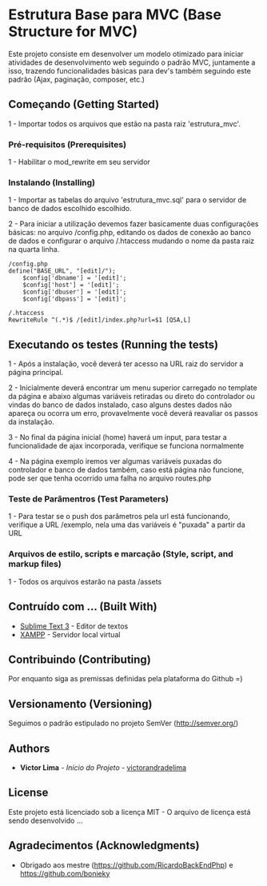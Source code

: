 # Estrutura Base para MVC (Base Structure for MVC)

Este projeto consiste em desenvolver um modelo otimizado para iniciar atividades de desenvolvimento web seguindo o padrão MVC, juntamente a isso, trazendo funcionalidades básicas para dev's também seguindo este padrão (Ajax, paginação, composer, etc.)

## Começando (Getting Started)

1 - Importar todos os arquivos que estão na pasta raiz 'estrutura_mvc'.

### Pré-requisitos (Prerequisites)

1 - Habilitar o mod_rewrite em seu servidor

<!--
```
Give examples
```
-->
### Instalando (Installing)

1 - Importar as tabelas do arquivo 'estrutura_mvc.sql' para o servidor de banco de dados escolhido escolhido.

2 - Para iniciar a utilização devemos fazer basicamente duas configurações básicas: no arquivo /config.php, editando os dados de conexão ao banco de dados e configurar o arquivo /.htaccess mudando o nome da pasta raiz na quarta linha.

```
/config.php
define("BASE_URL", "[edit]/");
	$config['dbname'] = '[edit]';
	$config['host'] = '[edit]';
	$config['dbuser'] = '[edit]';
	$config['dbpass'] = '[edit]';
```
```
/.htaccess
RewriteRule ^(.*)$ /[edit]/index.php?url=$1 [QSA,L]
```

## Executando os testes (Running the tests)

1 - Após a instalação, você deverá ter acesso na URL raiz do servidor a página principal.

2 - Inicialmente deverá encontrar um menu superior carregado no template da página e abaixo algumas variáveis retiradas ou direto do controlador ou vindas do banco de dados instalado, caso alguns destes dados não apareça ou ocorra um erro, provavelmente você deverá reavaliar os passos da instalação.

3 - No final da página inicial (home) haverá um input, para testar a funcionalidade de ajax incorporada, verifique se funciona normalmente

4 - Na página exemplo iremos ver algumas variáveis puxadas do controlador e banco de dados também, caso está página não funcione, pode ser que tenha ocorrido uma falha no arquivo routes.php

### Teste de Parâmentros (Test Parameters)

1 - Para testar se o push dos parâmetros pela url está funcionando, verifique a URL /exemplo, nela uma das variáveis é "puxada" a partir da URL
<!--
```
Give an example
```
-->
### Arquivos de estilo, scripts e marcação (Style, script, and markup files)

1 - Todos os arquivos estarão na pasta /assets

## Contruído com ... (Built With)

* [Sublime Text 3](https://www.sublimetext.com/3) - Editor de textos
* [XAMPP](https://www.apachefriends.org/) - Servidor local virtual

## Contribuindo (Contributing)

Por enquanto siga as premissas definidas pela plataforma do Github =)

<!--Please read [CONTRIBUTING.md](https://gist.github.com/PurpleBooth/b24679402957c63ec426) for details on our code of conduct, and the process for submitting pull requests to us.-->

## Versionamento (Versioning)

Seguimos o padrão estipulado no projeto SemVer (http://semver.org/)

<!-- We use [SemVer](http://semver.org/) for versioning. For the versions available, see the [tags on this repository](https://github.com/your/project/tags). -->

## Authors

* **Victor Lima** - *Início do Projeto* - [victorandradelima](https://github.com/victorandradelima)

<!--See also the list of [contributors](https://github.com/your/project/contributors) who participated in this project. -->

## License

Este projeto está licenciado sob a licença MIT - O arquivo de licença está sendo desenvolvido ...
<!-- This project is licensed under the MIT License - o see the [LICENSE.md](LICENSE.md) file for details -->

## Agradecimentos (Acknowledgments)

* Obrigado aos mestre (https://github.com/RicardoBackEndPhp) e https://github.com/bonieky